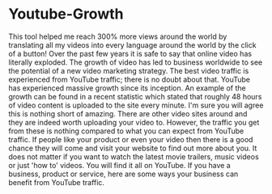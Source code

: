 # Youtube-Growth
This tool helped me reach 300% more views around the world by translating all my videos into every language around the world by the click of a button!
Over the past few years it is safe to say that online video has literally exploded. The growth of video has led to business worldwide to see the potential of a new video marketing strategy. The best video traffic is experienced from YouTube traffic; there is no doubt about that.
YouTube has experienced massive growth since its inception. An example of the growth can be found in a recent statistic which stated that roughly 48 hours of video content is uploaded to the site every minute. I'm sure you will agree this is nothing short of amazing.
There are other video sites around and they are indeed worth uploading your video to. However, the traffic you get from these is nothing compared to what you can expect from YouTube traffic. If people like your product or even your video then there is a good chance they will come and visit your website to find out more about you.
It does not matter if you want to watch the latest movie trailers, music videos or just 'how to' videos. You will find it all on YouTube.
If you have a business, product or service, here are some ways your business can benefit from YouTube traffic.
